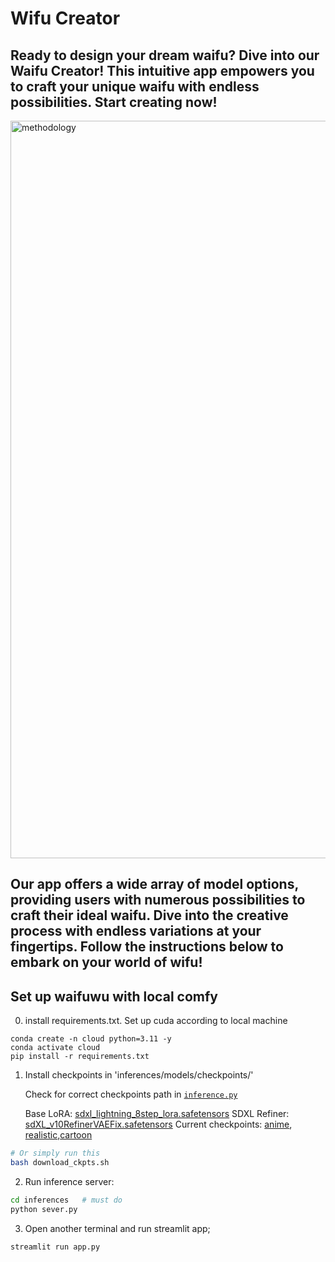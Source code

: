 # Wifu Creator
## Ready to design your dream waifu? Dive into our Waifu Creator! This intuitive app empowers you to craft your unique waifu with endless possibilities. Start creating now!
<img width="1180" alt="methodology" src="https://th.bing.com/th/id/OIP.PgYeWuom0-xflkachWRk0gHaEK?rs=1&pid=ImgDetMain">

## Our app offers a wide array of model options, providing users with numerous possibilities to craft their ideal waifu. Dive into the creative process with endless variations at your fingertips. Follow the instructions below to embark on your world of wifu!
## Set up waifuwu with local comfy

0. install requirements.txt. Set up cuda according to local machine
```
conda create -n cloud python=3.11 -y
conda activate cloud
pip install -r requirements.txt
```
1. Install checkpoints in 'inferences/models/checkpoints/'

    Check for correct checkpoints path in [`inference.py`](inferences/inference.py#L43)

    Base LoRA: [sdxl_lightning_8step_lora.safetensors](https://huggingface.co/ByteDance/SDXL-Lightning/tree/main)
    SDXL Refiner: [sdXL_v10RefinerVAEFix.safetensors](https://civitai.com/models/101055?modelVersionId=128080&fbclid=IwAR3YkVt0HHZ5mwLHySiPp8S6PXsSORQ7NCdTk-pC4URXWmPmWNZPYmMciAU)
    Current checkpoints: [anime](https://civitai.com/models/269232/aam-xl-anime-mix), [realistic](https://civitai.com/models/139562?modelVersionId=361593),[cartoon](https://civitai.com/models/81270) 

```bash
# Or simply run this
bash download_ckpts.sh
```

2. Run inference server:
```bash
cd inferences   # must do
python sever.py
```

3. Open another terminal and run streamlit app;
```bash
streamlit run app.py
```

